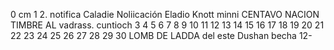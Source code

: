 0 cm 1 2.
notifica
Caladie
Noliicación
Eladio Knott
minni
CENTAVO
NACION
TIMBRE
AL
vadrass.
cuntioch
3
4 5 6 7 8 9 10 11 12 13 14 15 16 17 18 19 20 21 22 23 24 25 26 27 28 29 30
LOMB
DE
LADDA
del
este Dushan
becha
12-